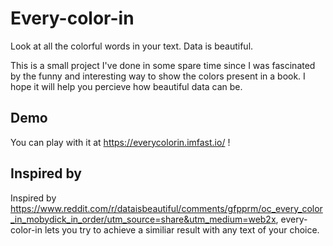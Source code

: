 # Every-color-in
 Look at all the colorful words in your text. Data is beautiful.

This is a small project I've done in some spare time since I was fascinated by the funny and interesting way to show the colors present in a book. I hope it will help you percieve how beautiful data can be.

## Demo
You can play with it at https://everycolorin.imfast.io/ !

## Inspired by
Inspired by https://www.reddit.com/r/dataisbeautiful/comments/gfpprm/oc_every_color_in_mobydick_in_order/utm_source=share&utm_medium=web2x, 
every-color-in lets you try to achieve a similiar result with any text of your choice.
